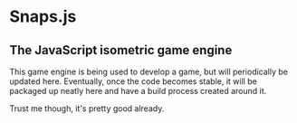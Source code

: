 Snaps.js
========

The JavaScript isometric game engine
------------------------------------

This game engine is being used to develop a game, but will periodically be updated here. Eventually,
once the code becomes stable, it will be packaged up neatly here and have a build process created
around it.

Trust me though, it's pretty good already.

